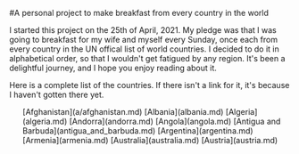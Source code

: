 #A personal project to make breakfast from every country in the world

I started this project on the 25th of April, 2021. My pledge was that
I was going to breakfast for my wife and myself every Sunday, once
each from every country in the UN offical list of world countries. I
decided to do it in alphabetical order, so that I wouldn't get
fatigued by any region. It's been a delightful journey, and I hope you
enjoy reading about it.

Here is a complete list of the countries. If there isn't a link for
it, it's because I haven't gotten there yet.

<ul>
[Afghanistan](a/afghanistan.md)
[Albania](albania.md)
[Algeria](algeria.md)
[Andorra](andorra.md)
[Angola](angola.md)
[Antigua and Barbuda](antigua_and_barbuda.md)
[Argentina](argentina.md)
[Armenia](armenia.md)
[Australia](australia.md)
[Austria](austria.md)
</ul>